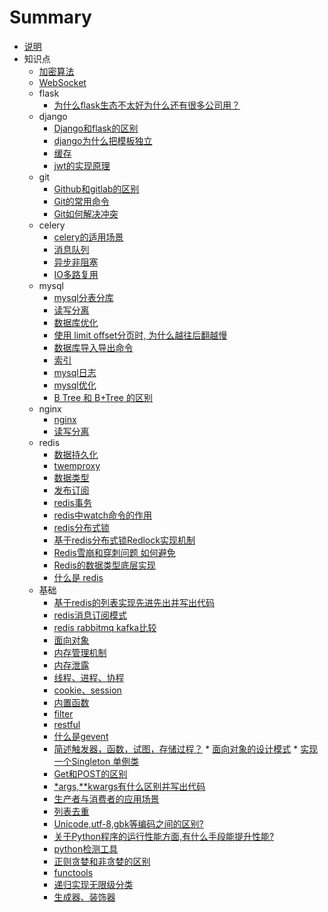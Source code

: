 # Summary

* [说明](README.md)
* 知识点
    * [加密算法](day01/1.md)
    * [WebSocket](day01/35.md)
    * flask
        * [为什么flask生态不太好为什么还有很多公司用？](day01/31.md)
    * django
        * [Django和flask的区别](day01/30.md)
        * [django为什么把模板独立](day01/2.md)
        * [缓存](day01/9.md)
        * [jwt的实现原理](day01/35.md)
    * git
         * [Github和gitlab的区别](day01/3.md)
         * [Git的常用命令](day01/Git的常用命令.md)
         * [Git如何解决冲突](day01/Git如何解决冲突.md)  
    * celery
        * [celery的适用场景](day01/4.md)
        * [消息队列](day01/5.md)
        * [异步非阻塞](day01/7.md)
        * [IO多路复用](day01/23.md)
    * mysql
        * [mysql分表分库](day01/6.md)
        * [读写分离](day01/8.md)
        * [数据库优化](day01/26.md)
        * [使用 limit offset分页时, 为什么越往后翻越慢](day01/24.md)
        * [数据库导入导出命令](day01/32.md)
        * [索引](day01/44.md)
        * [mysql日志](day01/45.md)
        * [mysql优化](day01/47.md)
        * [B Tree 和 B+Tree 的区别](day01/40.md)
    * nginx
        * [nginx](day01/10.md)
        * [读写分离](day01/8.md)
    * redis
         * [数据持久化](day01/11.md) 
         * [twemproxy](day01/12.md) 
         * [数据类型](day01/13.md)
         * [发布订阅](day01/20.md)
         * [redis事务](day01/redis事物.md)
         * [redis中watch命令的作用](day01/redis中watch命令的作用.md)
         * [redis分布式锁](day01/redis分布式锁.md)
         * [基于redis分布式锁Redlock实现机制](day01/基于redis分布式锁Redlock实现机制.md)
         * [Redis雪崩和穿刺问题 如何避免](day01/Redis雪崩和穿刺问题如何避免.md)
         * [Redis的数据类型底层实现](day01/111.md)
         * [什么是 redis](day01/222.md)
    * 基础
         * [基于redis的列表实现先进先出并写出代码](day01/67.md)
         * [redis消息订阅模式](day01/69.md)
         * [redis rabbitmq kafka比较](day01/46.md)
         * [面向对象](day01/14.md)
         * [内存管理机制](day01/15.md)
         * [内存泄露](day01/16.md)
         * [线程、进程、协程](day01/17.md)
         * [cookie、session](day01/18.md)
         * [内置函数](day01/19.md)
         * [filter](day01/21.md)
         * [restful](day01/22.md)
         * [什么是gevent](day01/33.md)
         * [简述触发器，函数，试图，存储过程？](day01/34.md)
         * [面向对象的设计模式](day01/37.md)
         * [实现一个Singleton 单例类](day01/38.md)
         * [Get和POST的区别](day01/36.md)
         * [*args,**kwargs有什么区别并写出代码](day01/68.md)
         * [生产者与消费者的应用场景](day01/39.md)
         * [列表去重](day01/40.md)
         * [Unicode,utf-8,gbk等编码之间的区别?](day01/41.md)
         * [关于Python程序的运行性能方面,有什么手段能提升性能?](day01/42.md)
         * [python检测工具](day01/55.md)
        * [正则贪婪和非贪婪的区别](day01/70.md)
        * [functools](day01/71.md)
        * [递归实现无限级分类](day01/72.md)
         * [生成器、装饰器](day01/73.md)
